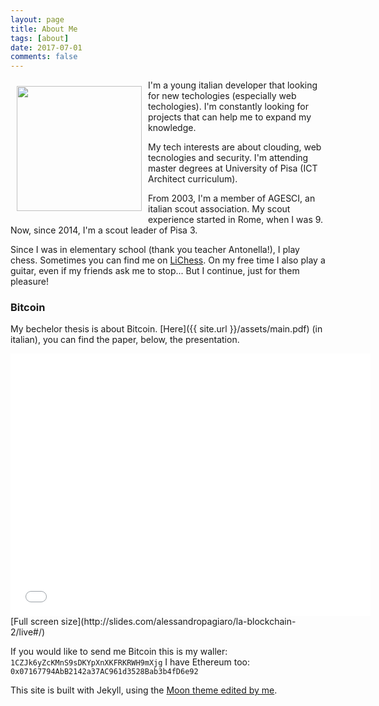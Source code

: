 ```yaml
---
layout: page
title: About Me
tags: [about]
date: 2017-07-01
comments: false
---
```


<img src="{{ site.url }}/assets/img/me2.png" style="width: 200px; margin: 10px" align="left" />
I'm a young italian developer that looking for new techologies (especially web techologies). I'm constantly looking for projects that can help me to expand my knowledge.

My tech interests are about clouding, web tecnologies and security. I'm attending master degrees at University of Pisa (ICT Architect curriculum).

From 2003, I'm a member of AGESCI, an italian scout association. My scout experience started in Rome, when I was 9. Now, since 2014, I'm a scout leader of Pisa 3. 

Since I was in elementary school (thank you teacher Antonella!), I play chess. Sometimes you can find me on [LiChess](https://lichess.org).
On my free time I also play a guitar, even if my friends ask me to stop... But I continue, just for them pleasure!

### Bitcoin
My bechelor thesis is about Bitcoin. [Here]({{ site.url }}/assets/main.pdf) (in italian), you can find the paper, below, the presentation.

<iframe src="//slides.com/alessandropagiaro/la-blockchain-2/embed" width="576" height="420" scrolling="no" frameborder="0" webkitallowfullscreen mozallowfullscreen allowfullscreen></iframe>
[Full screen size](http://slides.com/alessandropagiaro/la-blockchain-2/live#/)

If you would like to send me Bitcoin this is my waller: `1CZJk6yZcKMnS9sDKYpXnXKFRKRWH9mXjg`
I have Ethereum too: `0x07167794AbB2142a37AC961d3528Bab3b4fD6e92`

This site is built with Jekyll, using the [Moon theme edited by me](https://github.com/alessandro308/Moon).
